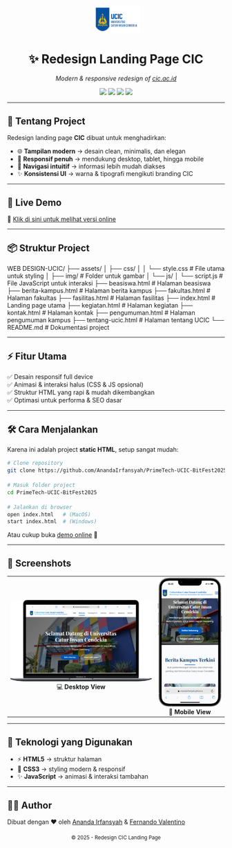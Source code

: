 <!-- Banner -->
<p align="center">
  <img src="assets/img/cic.png" alt="Redesign CIC" width="22%" />
</p>

<h1 align="center">✨ Redesign Landing Page CIC</h1>

<p align="center">
  <i>Modern & responsive redesign of <a href="https://cic.ac.id" target="_blank">cic.ac.id</a></i>
</p>

<p align="center">
  <a href="https://link-demo.com"><img src="https://img.shields.io/badge/Live%20Demo-Online-blue?style=for-the-badge&logo=vercel" /></a>
  <img src="https://img.shields.io/badge/HTML-5-orange?style=for-the-badge&logo=html5" />
  <img src="https://img.shields.io/badge/CSS-3-blue?style=for-the-badge&logo=css3" />
  <img src="https://img.shields.io/badge/JavaScript-ES6-yellow?style=for-the-badge&logo=javascript" />
</p>

---

## 🎨 Tentang Project

Redesign landing page **CIC** dibuat untuk menghadirkan:

- 🌐 **Tampilan modern** → desain clean, minimalis, dan elegan
- 📱 **Responsif penuh** → mendukung desktop, tablet, hingga mobile
- 🎯 **Navigasi intuitif** → informasi lebih mudah diakses
- ✨ **Konsistensi UI** → warna & tipografi mengikuti branding CIC

---

## 🚀 Live Demo

🔗 [Klik di sini untuk melihat versi online](https://link-demo.com)

---

## 📦 Struktur Project

WEB DESIGN-UCIC/
├── assets/
│ ├── css/
│ │ └── style.css # File utama untuk styling
│ ├── img/ # Folder untuk gambar
│ └── js/
│ └── script.js # File JavaScript untuk interaksi
├── beasiswa.html # Halaman beasiswa
├── berita-kampus.html # Halaman berita kampus
├── fakultas.html # Halaman fakultas
├── fasilitas.html # Halaman fasilitas
├── index.html # Landing page utama
├── kegiatan.html # Halaman kegiatan
├── kontak.html # Halaman kontak
├── pengumuman.html # Halaman pengumuman kampus
├── tentang-ucic.html # Halaman tentang UCIC
└── README.md # Dokumentasi project

---

## ⚡ Fitur Utama

✅ Desain responsif full device  
✅ Animasi & interaksi halus (CSS & JS opsional)  
✅ Struktur HTML yang rapi & mudah dikembangkan  
✅ Optimasi untuk performa & SEO dasar

---

## 🛠️ Cara Menjalankan

Karena ini adalah project **static HTML**, setup sangat mudah:

```bash
# Clone repository
git clone https://github.com/AnandaIrfansyah/PrimeTech-UCIC-BitFest2025.git

# Masuk folder project
cd PrimeTech-UCIC-BitFest2025

# Jalankan di browser
open index.html   # (MacOS)
start index.html  # (Windows)
```

Atau cukup buka [demo online](https://link-demo.com) 🎉

---

## 📸 Screenshots

<p align="center">
  <table>
    <tr>
      <td align="center" style="border: none;">
        <img src="assets/img/pages/dekstop.png" alt="Desktop Screenshot" width="600px" style="border-radius:8px;"/><br/>
        💻 <b>Desktop View</b>
      </td>
      <td align="center" style="border: none;">
        <img src="assets/img/pages/mobile.png" alt="Mobile Screenshot" width="250px" style="border-radius:8px;"/><br/>
        📱 <b>Mobile View</b>
      </td>
    </tr>
  </table>
</p>

---

## 🧩 Teknologi yang Digunakan

- ⚡ **HTML5** → struktur halaman
- 🎨 **CSS3** → styling modern & responsif
- ✨ **JavaScript** → animasi & interaksi tambahan

---

## 👨‍💻 Author

Dibuat dengan ❤️ oleh [Ananda Irfansyah](https://github.com/AnandaIrfansyah) & [Fernando Valentino](https://github.com/Fernando-Valentino)

<p align="center">
  <sub>© 2025 - Redesign CIC Landing Page</sub>
</p>